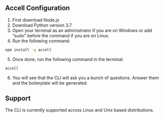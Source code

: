 ## Accell Configuration

1. First download Node.js
2. Download Python version 3.7
3. Open your terminal as an administrator if you are on Windows or add “sudo” before the command if you are on Linux.
4. Run the following command: 

```sh
npm install -g accell
```

5. Once done, run the following command in the terminal:

```sh
accell
```

6. You will see that the CLI will ask you a bunch of questions. Answer them and the boilerplate will be generated. 

## Support

The CLI is currently supported across Linux and Unix based distributions. 
